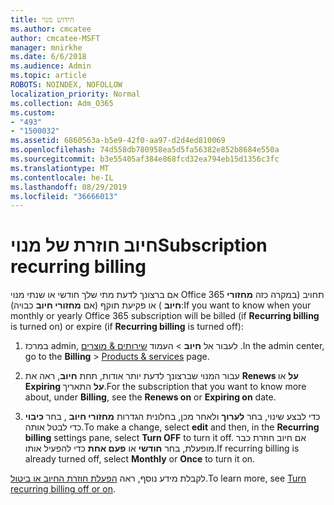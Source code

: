 ```yaml
---
title: חידוש מנוי
ms.author: cmcatee
author: cmcatee-MSFT
manager: mnirkhe
ms.date: 6/6/2018
ms.audience: Admin
ms.topic: article
ROBOTS: NOINDEX, NOFOLLOW
localization_priority: Normal
ms.collection: Adm_O365
ms.custom:
- "493"
- "1500032"
ms.assetid: 6860563a-b5e9-42f0-aa97-d2d4ed810069
ms.openlocfilehash: 74d558db780958ea5d5fa56382e852b8684e550a
ms.sourcegitcommit: b3e55405af384e868fcd32ea794eb15d1356c3fc
ms.translationtype: MT
ms.contentlocale: he-IL
ms.lasthandoff: 08/29/2019
ms.locfileid: "36666013"
---
```

# <a name="subscription-recurring-billing"></a><span data-ttu-id="967d5-102">חיוב חוזרת של מנוי</span><span class="sxs-lookup"><span data-stu-id="967d5-102">Subscription recurring billing</span></span>

<span data-ttu-id="967d5-103">אם ברצונך לדעת מתי שלך חודשי או שנתי מנוי Office 365 תחויב (במקרה כזה **מחזורי חיוב** ) או פקיעת תוקף (אם **מחזורי חיוב** כבויה):</span><span class="sxs-lookup"><span data-stu-id="967d5-103">If you want to know when your monthly or yearly Office 365 subscription will be billed (if **Recurring billing** is turned on) or expire (if **Recurring billing** is turned off):</span></span>
  
1. <span data-ttu-id="967d5-104">במרכז admin, לעבור אל **חיוב** \> העמוד [שירותים & מוצרים](https://go.microsoft.com/fwlink/p/?linkid=842054) .</span><span class="sxs-lookup"><span data-stu-id="967d5-104">In the admin center, go to the **Billing** \> [Products & services](https://go.microsoft.com/fwlink/p/?linkid=842054) page.</span></span>

2. <span data-ttu-id="967d5-105">עבור המנוי שברצונך לדעת יותר אודות, תחת **חיוב**, ראה את **Renews על** או **Expiring על** התאריך.</span><span class="sxs-lookup"><span data-stu-id="967d5-105">For the subscription that you want to know more about, under **Billing**, see the **Renews on** or **Expiring on** date.</span></span>

4. <span data-ttu-id="967d5-106">כדי לבצע שינוי, בחר **לערוך** ולאחר מכן, בחלונית הגדרות **מחזורי חיוב** , בחר **כיבוי** כדי לבטל אותה.</span><span class="sxs-lookup"><span data-stu-id="967d5-106">To make a change, select **edit** and then, in the **Recurring billing** settings pane, select **Turn OFF** to turn it off.</span></span> <span data-ttu-id="967d5-107">אם חיוב חוזרת כבר מופעלת, בחר **חודשי** או **פעם אחת** כדי להפעיל אותו.</span><span class="sxs-lookup"><span data-stu-id="967d5-107">If recurring billing is already turned off, select **Monthly** or **Once** to turn it on.</span></span>

<span data-ttu-id="967d5-108">לקבלת מידע נוסף, ראה [הפעלת חוזרת החיוב או ביטול](https://docs.microsoft.com/office365/admin/subscriptions-and-billing/renew-your-subscription).</span><span class="sxs-lookup"><span data-stu-id="967d5-108">To learn more, see [Turn recurring billing off or on](https://docs.microsoft.com/office365/admin/subscriptions-and-billing/renew-your-subscription).</span></span>